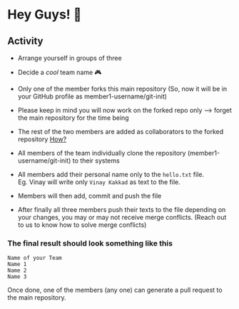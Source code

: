 # Hey Guys! 👋

## Activity

- Arrange yourself in groups of three
- Decide a *cool* team name 🎮
- Only one of the member forks this main repository (So, now it will be in your GitHub profile as member1-username/git-init)
- Please keep in mind you will now work on the forked repo only --> forget the main repository for the time being
- The rest of the two members are added as collaborators to the forked repository [How?](https://docs.github.com/en/account-and-profile/setting-up-and-managing-your-github-user-account/managing-access-to-your-personal-repositories/inviting-collaborators-to-a-personal-repository)

- All members of the team individually clone the repository (member1-username/git-init) to their systems
- All members add their personal name only to the `hello.txt` file.  
 Eg. Vinay will write only `Vinay Kakkad` as text to the file.
- Members will then add, commit and push the file

- After finally all three members push their texts to the file depending on your changes, you may or may not receive merge conflicts. (Reach out to us to know how to solve merge conflicts)

### The final result should look something like this
``` 
Name of your Team
Name 1
Name 2
Name 3
```

Once done, one of the members (any one) can generate a pull request to the main repository.
